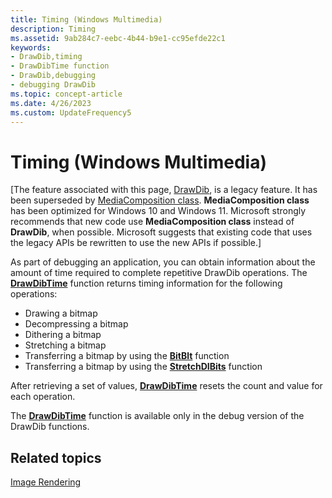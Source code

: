 ```yaml
---
title: Timing (Windows Multimedia)
description: Timing
ms.assetid: 9ab284c7-eebc-4b44-b9e1-cc95efde22c1
keywords:
- DrawDib,timing
- DrawDibTime function
- DrawDib,debugging
- debugging DrawDib
ms.topic: concept-article
ms.date: 4/26/2023
ms.custom: UpdateFrequency5
---
```


# Timing (Windows Multimedia)

\[The feature associated with this page, [DrawDib](/windows/win32/multimedia/drawdib), is a legacy feature. It has been superseded by [MediaComposition class](/uwp/api/Windows.Media.Editing.MediaComposition). **MediaComposition class** has been optimized for Windows 10 and Windows 11. Microsoft strongly recommends that new code use **MediaComposition class** instead of **DrawDib**, when possible. Microsoft suggests that existing code that uses the legacy APIs be rewritten to use the new APIs if possible.\]

As part of debugging an application, you can obtain information about the amount of time required to complete repetitive DrawDib operations. The [**DrawDibTime**](/windows/desktop/api/Vfw/nf-vfw-drawdibtime) function returns timing information for the following operations:

-   Drawing a bitmap
-   Decompressing a bitmap
-   Dithering a bitmap
-   Stretching a bitmap
-   Transferring a bitmap by using the [**BitBlt**](/windows/desktop/api/wingdi/nf-wingdi-bitblt) function
-   Transferring a bitmap by using the [**StretchDIBits**](/windows/desktop/api/wingdi/nf-wingdi-stretchdibits) function

After retrieving a set of values, [**DrawDibTime**](/windows/desktop/api/Vfw/nf-vfw-drawdibtime) resets the count and value for each operation.

The [**DrawDibTime**](/windows/desktop/api/Vfw/nf-vfw-drawdibtime) function is available only in the debug version of the DrawDib functions.

## Related topics

<dl> <dt>

[Image Rendering](image-rendering.md)
</dt> </dl>

 

 
